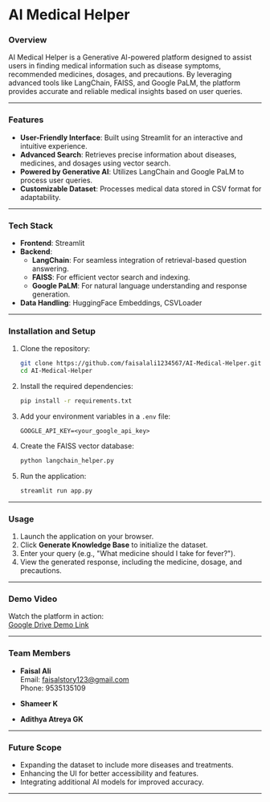 # AI Medical Helper  

### Overview  
AI Medical Helper is a Generative AI-powered platform designed to assist users in finding medical information such as disease symptoms, recommended medicines, dosages, and precautions. By leveraging advanced tools like LangChain, FAISS, and Google PaLM, the platform provides accurate and reliable medical insights based on user queries.  

---

### Features  
- **User-Friendly Interface**: Built using Streamlit for an interactive and intuitive experience.  
- **Advanced Search**: Retrieves precise information about diseases, medicines, and dosages using vector search.  
- **Powered by Generative AI**: Utilizes LangChain and Google PaLM to process user queries.  
- **Customizable Dataset**: Processes medical data stored in CSV format for adaptability.  

---

### Tech Stack  
- **Frontend**: Streamlit  
- **Backend**:  
  - **LangChain**: For seamless integration of retrieval-based question answering.  
  - **FAISS**: For efficient vector search and indexing.  
  - **Google PaLM**: For natural language understanding and response generation.  
- **Data Handling**: HuggingFace Embeddings, CSVLoader  

---

### Installation and Setup  

1. Clone the repository:  
   ```bash  
   git clone https://github.com/faisalali1234567/AI-Medical-Helper.git  
   cd AI-Medical-Helper  
   ```  

2. Install the required dependencies:  
   ```bash  
   pip install -r requirements.txt  
   ```  

3. Add your environment variables in a `.env` file:  
   ```
   GOOGLE_API_KEY=<your_google_api_key>  
   ```  

4. Create the FAISS vector database:  
   ```bash  
   python langchain_helper.py  
   ```  

5. Run the application:  
   ```bash  
   streamlit run app.py  
   ```  

---

### Usage  

1. Launch the application on your browser.  
2. Click **Generate Knowledge Base** to initialize the dataset.  
3. Enter your query (e.g., "What medicine should I take for fever?").  
4. View the generated response, including the medicine, dosage, and precautions.  

---

### Demo Video  
Watch the platform in action:  
[Google Drive Demo Link](https://drive.google.com/file/d/1iQl5ViLoP26LIPjxSKU0r1CZdBQubP65/view?usp=sharing)  

---

### Team Members  
- **Faisal Ali**  
  Email: faisalstory123@gmail.com  
  Phone: 9535135109  

- **Shameer K**  
- **Adithya Atreya GK**  

---

### Future Scope  
- Expanding the dataset to include more diseases and treatments.  
- Enhancing the UI for better accessibility and features.  
- Integrating additional AI models for improved accuracy.  

---
